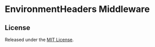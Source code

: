 # EnvironmentHeaders Middleware

## License

Released under the [MIT License](http://rnelson.mit-license.org).
